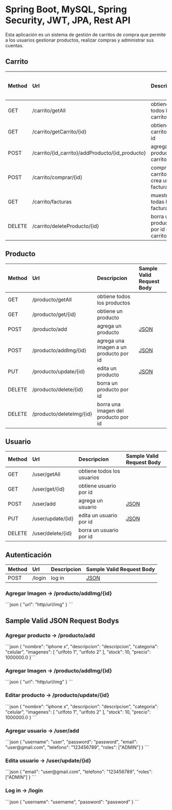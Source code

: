 <h1>Spring Boot, MySQL, Spring Security, JWT, JPA, Rest API</h1>
<p>Esta aplicación es un sistema de gestión de carritos de compra que permite a los usuarios gestionar productos, realizar compras y administrar sus cuentas.</p>

<h2>Carrito</h2>

| Method   | Url                                   | Descripcion                          | Sample Valid Request Body       |
|:---------|:--------------------------------------|:-------------------------------------|:--------------------------------|
| GET      | /carrito/getAll                      | obtiene todos los carritos          |                                 |
| GET      | /carrito/getCarrito/{id}             | obtiene carrito por id              |                                 |
| POST     | /carrito/{id_carrito}/addProducto/{id_producto} | agrega producto al carrito  |                              |
| POST     | /carrito/comprar/{id}                | compra el carrito y crea un factura |                                 |
| GET      | /carrito/facturas                    | muestra todas las facturas          |                                 |
| DELETE   | /carrito/deleteProducto/{id}         | borra un producto por id del carrito|                                 |

<h2>Producto</h2>

| Method   | Url                                   | Descripcion                          | Sample Valid Request Body       |
|:---------|:--------------------------------------|:-------------------------------------|:--------------------------------|
| GET      | /producto/getAll                      | obtiene todos los productos         |                                 |
| GET      | /producto/get/{id}                   | obtiene un producto                 |                                 |
| POST     | /producto/add                         | agrega un producto                  | [JSON](#agregar-producto)                           |
| POST     | /producto/addImg/{id}                | agrega una imagen a un producto por id | [JSON](#agregar-imagen)                         |
| PUT      | /producto/update/{id}                 | edita un producto                   | [JSON](#editar-producto)                           |
| DELETE   | /producto/delete/{id}                 | borra un producto por id            |                                 |
| DELETE   | /producto/deleteImg/{id}              | borra una imagen del producto por id|                                 |

<h2>Usuario</h2>

| Method   | Url                                   | Descripcion                          | Sample Valid Request Body       |
|:---------|:--------------------------------------|:-------------------------------------|:--------------------------------|
| GET      | /user/getAll                         | obtiene todos los usuarios          |                                 |
| GET      | /user/get/{id}                       | obtiene usuario por id              |                                 |
| POST     | /user/add                            | agrega un usuario                    | [JSON](#agregar-usuario)       |
| PUT      | /user/update/{id}                    | edita un usuario por id             | [JSON](#editar-usuario)        |
| DELETE   | /user/delete/{id}                    | borra un usuario por id              |                                 |

<h2>Autenticación</h2>

| Method   | Url                                   | Descripcion                          | Sample Valid Request Body       |
|:---------|:--------------------------------------|:-------------------------------------|:--------------------------------|
| POST     | /login                                | log in                               | [JSON](#log-in)       |

<h3>Agregar Imagen -> /producto/addImg/{id}</h3> ```json { "url": "http/url/img" } ``` <h3>
    
<h2>Sample Valid JSON Request Bodys</h2>

<h3 id="agregar-producto">Agregar producto -> /producto/add</h3>
```json
{
    "nombre": "iphone x",
    "descripcion": "descripcion",
    "categoria": "celular",
    "imagenes": [
        "urlfoto 1",
        "urlfoto 2"
    ],
    "stock": 10,
    "precio": 1000000.0
}```
 <h3 id="agregar-imagen">Agregar Imagen -> /producto/addImg/{id}</h3> ```json { "url": "http/url/img" } ``` <h3 id="editar-producto">Editar producto -> /producto/update/{id}</h3> ```json { "nombre": "iphone x", "descripcion": "descripcion", "categoria": "celular", "imagenes": [ "urlfoto 1", "urlfoto 2" ], "stock": 10, "precio": 1000000.0 } ``` <h3 id="agregar-usuario">Agregar usuario -> /user/add</h3> ```json { "username": "user", "password": "password", "email": "user@gmail.com", "telefono": "123456789", "roles": ["ADMIN"] } ``` <h3 id="editar-usuario">Edita usuario -> /user/update/{id}</h3> ```json { "email": "user@gmail.com", "telefono": "123456789", "roles": ["ADMIN"] } ``` <h3 id="log-in">Log in -> /login</h3> ```json { "username": "username", "password": "password" } ```
